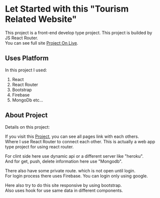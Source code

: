 # Let Started with this "Tourism Related Website"

This project is a front-end develop type project. This project is builded by JS React Router.\
You can see full site [Project On Live](https://tourisn-or-delivery-website.web.app/).

## Uses Platform

In this project I used:
1. React
2. React Router
3. Bootstrap
4. Firebase
5. MongoDb etc...

## About Project

Details on this project:

If you visit this [Project](https://tourisn-or-delivery-website.web.app/), you can see all pages link with each others.\
Where I use React Router to connect each other.
This is actually a web app type project for using react router.

For clint side here use dynamic api or a different server like "heroku".\
And for get, push, delete information here use "Mongodb".

There also have some private route. which is not open until login.\
For login process there uses Firebase. You can login only using google.

Here also try to do this site responsive by using bootstrap.\
Also uses hook for use same data in different components.
